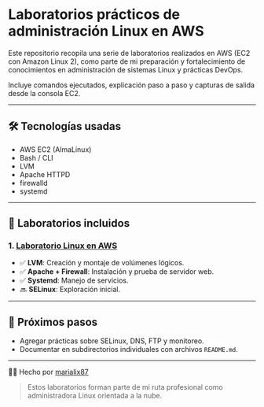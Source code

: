 # Laboratorios prácticos de administración Linux en AWS

Este repositorio recopila una serie de laboratorios realizados en AWS (EC2 con Amazon Linux 2), como parte de mi preparación y fortalecimiento de conocimientos en administración de sistemas Linux y prácticas DevOps.

Incluye comandos ejecutados, explicación paso a paso y capturas de salida desde la consola EC2.

---

## 🛠️ Tecnologías usadas

- AWS EC2 (AlmaLinux)
- Bash / CLI
- LVM
- Apache HTTPD
- firewalld
- systemd

---

## 📘 Laboratorios incluidos

### 1. [Laboratorio Linux en AWS](./laboratorio-linux-aws.pdf)
- ✅ **LVM**: Creación y montaje de volúmenes lógicos.
- ✅ **Apache + Firewall**: Instalación y prueba de servidor web.
- ✅ **Systemd**: Manejo de servicios.
- 🔜 **SELinux**: Exploración inicial.

---

## 🚀 Próximos pasos

- Agregar prácticas sobre SELinux, DNS, FTP y monitoreo.
- Documentar en subdirectorios individuales con archivos `README.md`.

---

👩‍💻 Hecho por [marialix87](https://github.com/marialix87)


> Estos laboratorios forman parte de mi ruta profesional como administradora Linux orientada a la nube.

